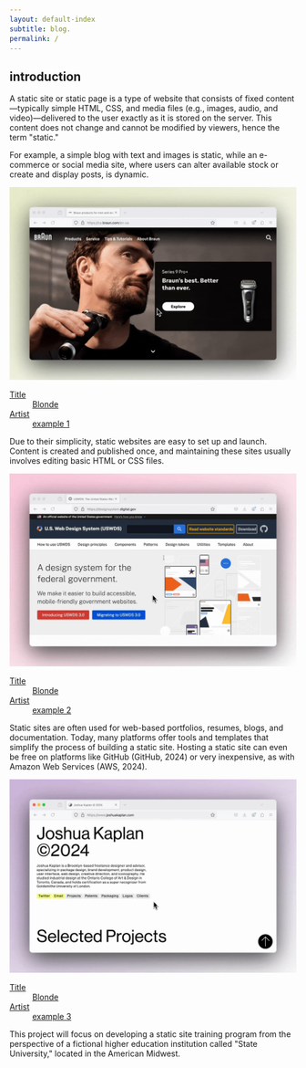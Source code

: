 ```yaml
---
layout: default-index
subtitle: blog.
permalink: /
---
```

<article class="pa3 pa4-ns mw7 center">
  <div>
    <h1 class="dark-gray f5 f4-l mt0">introduction</h1>
    <p class="f6 f5-l lh-copy">
      A static site or static page is a type of website that consists of fixed content—typically simple HTML, CSS, and media files (e.g., images, audio, and video)—delivered to the user exactly as it is stored on the server. This content does not change and cannot be modified by viewers, hence the term "static." 
    </p>
    <p class="f6 f5-l lh-copy">
      For example, a simple blog with text and images is static, while an e-commerce or social media site, where users can alter available stock or create and display posts, is dynamic.
    </p>
    <a class="db pa2 center mw6 tc black link dim"
       title="Frank Ocean's Blonde on Apple Music"
       href="https://ca.braun.com/en-ca">

   <img class="db ba b--black-10" alt="Frank Ocean Blonde Album Cover" src="assets/braun-static-sites.jpg">

  <dl class="mt2 f6 lh-copy">
    <dt class="clip">Title</dt>
    <dd class="ml0">Blonde</dd>
    <dt class="clip">Artist</dt>
    <dd class="ml0 gray">example 1</dd>
     </dl>
   </a>
    <p class="f6 f5-l lh-copy">
      Due to their simplicity, static websites are easy to set up and launch. Content is created and published once, and maintaining these sites usually involves editing basic HTML or CSS files.
    </p>
    <a class="db pa2 center mw6 tc black link dim"
       title="Frank Ocean's Blonde on Apple Music"
       href="https://designsystem.digital.gov/">

   <img class="db ba b--black-10" alt="Frank Ocean Blonde Album Cover" src="assets/static-sites2.jpg">

  <dl class="mt2 f6 lh-copy">
    <dt class="clip">Title</dt>
    <dd class="ml0">Blonde</dd>
    <dt class="clip">Artist</dt>
    <dd class="ml0 gray">example 2</dd>
     </dl>
   </a>
    <p class="f6 f5-l lh-copy">
     Static sites are often used for web-based portfolios, resumes, blogs, and documentation. Today, many platforms offer tools and templates that simplify the process of building a static site. Hosting a static site can even be free on platforms like GitHub (GitHub, 2024) or very inexpensive, as with Amazon Web Services (AWS, 2024).
    </p>
    <a class="db pa2 center mw6 tc black link dim"
       title="Frank Ocean's Blonde on Apple Music"
       href="https://www.joshuakaplan.com/">

   <img class="db ba b--black-10" alt="Frank Ocean Blonde Album Cover" src="assets/static-sites3.jpg">

  <dl class="mt2 f6 lh-copy">
    <dt class="clip">Title</dt>
    <dd class="ml0">Blonde</dd>
    <dt class="clip">Artist</dt>
    <dd class="ml0 gray">example 3</dd>
     </dl>
   </a>
    <p class="f6 f5-l lh-copy">
     This project will focus on developing a static site training program from the perspective of a fictional higher education institution called "State University," located in the American Midwest.
    </p>
  </div>
</article>

